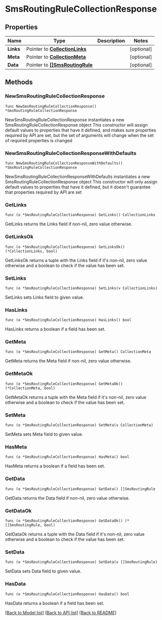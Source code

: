 # SmsRoutingRuleCollectionResponse

## Properties

Name | Type | Description | Notes
------------ | ------------- | ------------- | -------------
**Links** | Pointer to [**CollectionLinks**](CollectionLinks.md) |  | [optional] 
**Meta** | Pointer to [**CollectionMeta**](CollectionMeta.md) |  | [optional] 
**Data** | Pointer to [**[]SmsRoutingRule**](SmsRoutingRule.md) |  | [optional] 

## Methods

### NewSmsRoutingRuleCollectionResponse

`func NewSmsRoutingRuleCollectionResponse() *SmsRoutingRuleCollectionResponse`

NewSmsRoutingRuleCollectionResponse instantiates a new SmsRoutingRuleCollectionResponse object
This constructor will assign default values to properties that have it defined,
and makes sure properties required by API are set, but the set of arguments
will change when the set of required properties is changed

### NewSmsRoutingRuleCollectionResponseWithDefaults

`func NewSmsRoutingRuleCollectionResponseWithDefaults() *SmsRoutingRuleCollectionResponse`

NewSmsRoutingRuleCollectionResponseWithDefaults instantiates a new SmsRoutingRuleCollectionResponse object
This constructor will only assign default values to properties that have it defined,
but it doesn't guarantee that properties required by API are set

### GetLinks

`func (o *SmsRoutingRuleCollectionResponse) GetLinks() CollectionLinks`

GetLinks returns the Links field if non-nil, zero value otherwise.

### GetLinksOk

`func (o *SmsRoutingRuleCollectionResponse) GetLinksOk() (*CollectionLinks, bool)`

GetLinksOk returns a tuple with the Links field if it's non-nil, zero value otherwise
and a boolean to check if the value has been set.

### SetLinks

`func (o *SmsRoutingRuleCollectionResponse) SetLinks(v CollectionLinks)`

SetLinks sets Links field to given value.

### HasLinks

`func (o *SmsRoutingRuleCollectionResponse) HasLinks() bool`

HasLinks returns a boolean if a field has been set.

### GetMeta

`func (o *SmsRoutingRuleCollectionResponse) GetMeta() CollectionMeta`

GetMeta returns the Meta field if non-nil, zero value otherwise.

### GetMetaOk

`func (o *SmsRoutingRuleCollectionResponse) GetMetaOk() (*CollectionMeta, bool)`

GetMetaOk returns a tuple with the Meta field if it's non-nil, zero value otherwise
and a boolean to check if the value has been set.

### SetMeta

`func (o *SmsRoutingRuleCollectionResponse) SetMeta(v CollectionMeta)`

SetMeta sets Meta field to given value.

### HasMeta

`func (o *SmsRoutingRuleCollectionResponse) HasMeta() bool`

HasMeta returns a boolean if a field has been set.

### GetData

`func (o *SmsRoutingRuleCollectionResponse) GetData() []SmsRoutingRule`

GetData returns the Data field if non-nil, zero value otherwise.

### GetDataOk

`func (o *SmsRoutingRuleCollectionResponse) GetDataOk() (*[]SmsRoutingRule, bool)`

GetDataOk returns a tuple with the Data field if it's non-nil, zero value otherwise
and a boolean to check if the value has been set.

### SetData

`func (o *SmsRoutingRuleCollectionResponse) SetData(v []SmsRoutingRule)`

SetData sets Data field to given value.

### HasData

`func (o *SmsRoutingRuleCollectionResponse) HasData() bool`

HasData returns a boolean if a field has been set.


[[Back to Model list]](../README.md#documentation-for-models) [[Back to API list]](../README.md#documentation-for-api-endpoints) [[Back to README]](../README.md)


